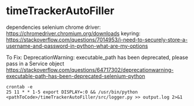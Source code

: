 # timeTrackerAutoFiller

dependencies
selenium
chrome driver: https://chromedriver.chromium.org/downloads
keyring: https://stackoverflow.com/questions/7014953/i-need-to-securely-store-a-username-and-password-in-python-what-are-my-options


To Fix:
DeprecationWarning: executable_path has been deprecated, please pass in a Service object
https://stackoverflow.com/questions/64717302/deprecationwarning-executable-path-has-been-deprecated-selenium-python

```
crontab -e
25 11 * * 1-5 export DISPLAY=:0 && /usr/bin/python <pathToCode>/timeTrackerAutoFiller/src/logger.py >> output.log 2>&1
```
